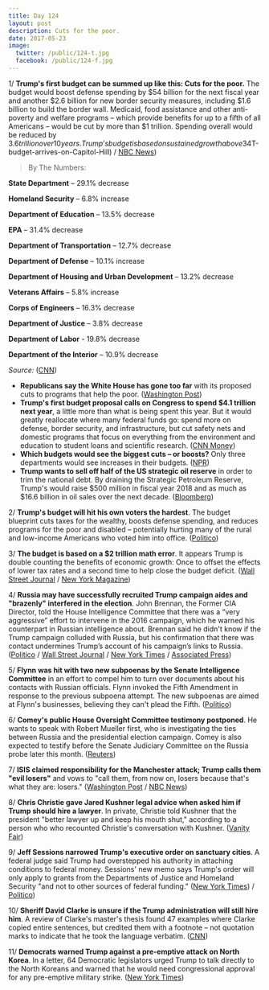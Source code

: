 ```yaml
---
title: Day 124
layout: post
description: Cuts for the poor.
date: 2017-05-23
image:
  twitter: /public/124-t.jpg
  facebook: /public/124-f.jpg
---
```


1/ **Trump's first budget can be summed up like this: Cuts for the poor.** The budget would boost defense spending by $54 billion for the next fiscal year and another $2.6 billion for new border security measures, including $1.6 billion to build the border wall. Medicaid, food assistance and other anti-poverty and welfare programs – which provide benefits for up to a fifth of all Americans – would be cut by more than $1 trillion. Spending overall would be reduced by $3.6 trillion over 10 years. Trump’s budget is based on sustained growth above 3%, much higher than the expectations of most private economists. ([CNN Money](http://money.cnn.com/2017/05/22/news/economy/trump-budget-gift-to-rich/index.html) / [Washington Post](https://www.washingtonpost.com/business/economy/trumps-budget-proposal-slashes-spending-by-36-trillion-over-10-years/2017/05/22/69dbdb5e-3f1c-11e7-adba-394ee67a7582_story.html) / [New York Times](https://www.nytimes.com/2017/05/22/us/politics/trump-budget-cuts.html) / [Associated Press](https://apnews.com/377ac4dd4e224e308c0e070d5695a2aa/Trump's-$4T-budget-arrives-on-Capitol-Hill) / [NBC News](http://www.nbcnews.com/politics/white-house/trump-budget-would-cut-safety-net-programs-boost-defense-spending-n763236))

> By The Numbers:
>
**State Department** – 29.1% decrease
>
**Homeland Security** – 6.8% increase
>
**Department of Education** – 13.5% decrease
>
**EPA** – 31.4% decrease
>
**Department of Transportation** – 12.7% decrease
>
**Department of Defense** – 10.1% increase
>
**Department of Housing and Urban Development** – 13.2% decrease
>
**Veterans Affairs** – 5.8% increase
>
**Corps of Engineers** – 16.3% decrease
>
**Department of Justice** – 3.8% decrease
>
**Department of Labor** - 19.8% decrease
>
**Department of the Interior** – 10.9% decrease
>
_Source:_ ([CNN](http://www.cnn.com/2017/05/23/politics/trump-budget-cuts-programs/))
>

* **Republicans say the White House has gone too far** with its proposed cuts to programs that help the poor. ([Washington Post](https://www.washingtonpost.com/powerpost/even-some-republicans-balk-at-trumps-plan-for-steep-budget-cuts/2017/05/23/9bf202f8-3f62-11e7-adba-394ee67a7582_story.html))
* **Trump's first budget proposal calls on Congress to spend $4.1 trillion next year**, a little more than what is being spent this year. But it would greatly reallocate where many federal funds go: spend more on defense, border security, and infrastructure, but cut safety nets and domestic programs that focus on everything from the environment and education to student loans and scientific research. ([CNN Money](http://money.cnn.com/2017/05/22/news/economy/trump-budget/index.html))
* **Which budgets would see the biggest cuts – or boosts?** Only three departments would see increases in their budgets. ([NPR](http://www.npr.org/2017/05/22/529567550/white-house-to-release-taxpayer-first-budget-plan-with-cuts-to-safety-nets))
* **Trump wants to sell off half of the US strategic oil reserve** in order to trim the national debt. By draining the Strategic Petroleum Reserve, Trump's would raise $500 million in fiscal year 2018 and as much as $16.6 billion in oil sales over the next decade. ([Bloomberg](https://www.bloomberg.com/politics/articles/2017-05-23/trump-proposes-selling-off-half-the-u-s-strategic-oil-reserve))

2/ **Trump's budget will hit his own voters the hardest**. The budget blueprint cuts taxes for the wealthy, boosts defense spending, and reduces programs for the poor and disabled – potentially hurting many of the rural and low-income Americans who voted him into office. ([Politico](http://www.politico.com/story/2017/05/22/trump-budget-cut-social-programs-238696))

3/ **The budget is based on a $2 trillion math error**. It appears Trump is double counting the benefits of economic growth: Once to offset the effects of lower tax rates and a second time to help close the budget deficit. ([Wall Street Journal](https://www.wsj.com/articles/donald-trumps-balanced-budget-goal-rests-on-questionable-math-1495544546) / [New York Magazine](http://nymag.com/daily/intelligencer/2017/05/trump-budget-based-on-usd2-trillion-math-error.html))

4/ **Russia may have successfully recruited Trump campaign aides and "brazenly" interfered in the election**. John Brennan, the Former CIA Director, told the House Intelligence Committee that there was a “very aggressive” effort to intervene in the 2016 campaign, which he warned his counterpart in Russian intelligence about. Brennan said he didn't know if the Trump campaign colluded with Russia, but his confirmation that there was contact undermines Trump’s account of his campaign’s links to Russia. ([Politico](http://www.politico.com/story/2017/05/23/brennan-russia-tried-to-recruit-us-persons-to-influence-presidential-campaign-238719) / [Wall Street Journal](https://www.wsj.com/articles/former-cia-chief-brennan-says-russians-brazenly-interfered-in-u-s-election-1495551045) / [New York Times](https://www.nytimes.com/2017/05/23/us/politics/john-brennan-russia-trump-campaign-cia.html) / [Associated Press](https://apnews.com/f014ed2fd62745abad756c5f232e0ff5/Ex-CIA-chief-says-he-warned-Russians-about-election-meddling))

5/ **Flynn was hit with two new subpoenas by the Senate Intelligence Committee** in an effort to compel him to turn over documents about his contacts with Russian officials. Flynn invoked the Fifth Amendment in response to the previous subpoena attempt. The new subpoenas are aimed at Flynn's businesses, believing they can't plead the Fifth. ([Politico](http://www.politico.com/story/2017/05/23/michael-flynn-comply-subpoena-238725))

6/ **Comey's public House Oversight Committee testimony postponed**. He wants to speak with Robert Mueller first, who is investigating the ties between Russia and the presidential election campaign. Comey is also expected to testify before the Senate Judiciary Committee on the Russia probe later this month. ([Reuters](http://www.reuters.com/article/us-usa-congress-comey-idUSKBN18I2P3))

7/ **ISIS claimed responsibility for the Manchester attack; Trump calls them "evil losers"** and vows to "call them, from now on, losers because that's what they are: losers." ([Washington Post](https://www.washingtonpost.com/world/lone-attacker-detonated-device-at-manchester-concert-killing-22-including-children/2017/05/23/027d414c-3f57-11e7-b29f-f40ffced2ddb_story.html) / [NBC News](http://www.nbcnews.com/storyline/manchester-concert-explosion/manchester-arena-suicide-attack-trump-calls-terrorists-evil-losers-n763421))

8/ **Chris Christie gave Jared Kushner legal advice when asked him if Trump should hire a lawyer**. In private, Christie told Kushner that the president "better lawyer up and keep his mouth shut," according to a person who who recounted Christie's conversation with Kushner. ([Vanity Fair](http://www.vanityfair.com/news/2017/05/chris-christie-jared-kushner-legal-advice-trump))

9/ **Jeff Sessions narrowed Trump's executive order on sanctuary cities**. A federal judge said Trump had overstepped his authority in attaching conditions to federal money. Sessions' new memo says Trump's order will only apply to grants from the Departments of Justice and Homeland Security "and not to other sources of federal funding." ([New York Times](https://www.nytimes.com/2017/05/22/us/politics/sanctuary-cities-jeff-sessions.html)) / [Politico](http://www.politico.com/blogs/under-the-radar/2017/05/22/sanctuary-cities-sessions-238688))

10/ **Sheriff David Clarke is unsure if the Trump administration will still hire him**. A review of Clarke's master's thesis found 47 examples where Clarke copied entire sentences, but credited them with a footnote – not quotation marks to indicate that he took the language verbatim. ([CNN](http://www.cnn.com/2017/05/23/politics/kfile-david-clarke-responds-plagiarism/index.html))

11/ **Democrats warned Trump against a pre-emptive attack on North Korea**. In a letter, 64 Democratic legislators urged Trump to talk directly to the North Koreans and warned that he would need congressional approval for any pre-emptive military strike. ([New York Times](https://www.nytimes.com/2017/05/23/world/asia/congress-trump-kim-north-korea-nuclear-direct-talks.html))
